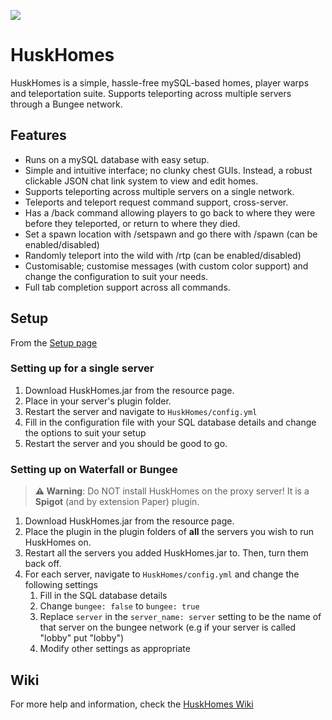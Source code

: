 ![](https://www.spigotmc.org/attachments/banner-png.553176/)
# HuskHomes
HuskHomes is a simple, hassle-free mySQL-based homes, player warps and teleportation suite. Supports teleporting across multiple servers through a Bungee network.

## Features
* Runs on a mySQL database with easy setup.
* Simple and intuitive interface; no clunky chest GUIs. Instead, a robust clickable JSON chat link system to view and edit homes. 
* Supports teleporting across multiple servers on a single network.
* Teleports and teleport request command support, cross-server.
* Has a /back command allowing players to go back to where they were before they teleported, or return to where they died.
* Set a spawn location with /setspawn and go there with /spawn (can be enabled/disabled)
* Randomly teleport into the wild with /rtp (can be enabled/disabled)
* Customisable; customise messages (with custom color support) and change the configuration to suit your needs.
* Full tab completion support across all commands.

## Setup
From the [Setup page](https://github.com/WiIIiam278/HuskHomesDocs/wiki/Setup)
### Setting up for a single server
1. Download HuskHomes.jar from the resource page.
2. Place in your server's plugin folder. 
3. Restart the server and navigate to `HuskHomes/config.yml`
4. Fill in the configuration file with your SQL database details and change the options to suit your setup
5. Restart the server and you should be good to go.

### Setting up on Waterfall or Bungee
> **⚠️ Warning**: Do NOT install HuskHomes on the proxy server! It is a **Spigot** (and by extension Paper) plugin.
1. Download HuskHomes.jar from the resource page.
2. Place the plugin in the plugin folders of **all** the servers you wish to run HuskHomes on.
3. Restart all the servers you added HuskHomes.jar to. Then, turn them back off.
4. For each server, navigate to `HuskHomes/config.yml` and change the following settings
    1. Fill in the SQL database details
    1. Change `bungee: false` to `bungee: true`
    1. Replace `server` in the `server_name: server` setting to be the name of that server on the bungee network (e.g if your server is called "lobby" put "lobby")
    1. Modify other settings as appropriate
  
## Wiki
For more help and information, check the [HuskHomes Wiki](https://github.com/WiIIiam278/HuskHomesDocs/wiki)  
